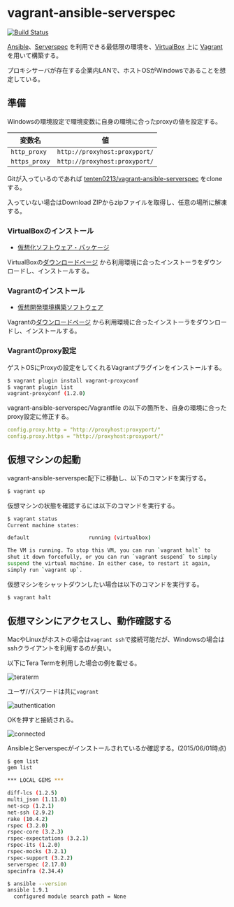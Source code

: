 # vagrant-ansible-serverspec

[![Build Status](https://travis-ci.org/tenten0213/vagrant-ansible-serverspec.svg?branch=master)](https://travis-ci.org/tenten0213/vagrant-ansible-serverspec)

[Ansible](http://www.ansible.com/home)、[Serverspec](http://serverspec.org) を利用できる最低限の環境を、[VirtualBox](https://www.virtualbox.org/) 上に [Vagrant](https://www.vagrantup.com/) を用いて構築する。

プロキシサーバが存在する企業内LANで、ホストOSがWindowsであることを想定している。

## 準備

Windowsの環境設定で環境変数に自身の環境に合ったproxyの値を設定する。

| 変数名     | 値                          |
| ---------- | --------------------------- |
| `http_proxy`| `http://proxyhost:proxyport/` |
| `https_proxy`| `http://proxyhost:proxyport/` |



Gitが入っているのであれば [tenten0213/vagrant-ansible-serverspec](https://github.com/tenten0213/vagrant-ansible-serverspec) をcloneする。

入っていない場合はDownload ZIPからzipファイルを取得し、任意の場所に解凍する。

### VirtualBoxのインストール
* [仮想化ソフトウェア・パッケージ](http://ja.wikipedia.org/wiki/VirtualBox)

VirtualBoxの[ダウンロードページ](https://www.virtualbox.org/wiki/Downloads) から利用環境に合ったインストーラをダウンロードし、インストールする。

### Vagrantのインストール
* [仮想開発環境構築ソフトウェア](http://ja.wikipedia.org/wiki/Vagrant_%28%E3%82%BD%E3%83%95%E3%83%88%E3%82%A6%E3%82%A7%E3%82%A2%29)

Vagrantの[ダウンロードページ](https://www.vagrantup.com/downloads.html) から利用環境に合ったインストーラをダウンロードし、インストールする。

### Vagrantのproxy設定
ゲストOSにProxyの設定をしてくれるVagrantプラグインをインストールする。

```bash
$ vagrant plugin install vagrant-proxyconf
$ vagrant plugin list
vagrant-proxyconf (1.2.0)
```

vagrant-ansible-serverspec/Vagrantfile の以下の箇所を、自身の環境に合ったproxy設定に修正する。

```yaml
config.proxy.http = "http://proxyhost:proxyport/"
config.proxy.https = "http://proxyhost:proxyport/"
```

## 仮想マシンの起動
vagrant-ansible-serverspec配下に移動し、以下のコマンドを実行する。

```bash
$ vagrant up
```

仮想マシンの状態を確認するには以下のコマンドを実行する。
```bash
$ vagrant status
Current machine states:

default                   running (virtualbox)

The VM is running. To stop this VM, you can run `vagrant halt` to
shut it down forcefully, or you can run `vagrant suspend` to simply
suspend the virtual machine. In either case, to restart it again,
simply run `vagrant up`.
```

仮想マシンをシャットダウンしたい場合は以下のコマンドを実行する。

```bash
$ vagrant halt
```

## 仮想マシンにアクセスし、動作確認する
MacやLinuxがホストの場合は`vagrant ssh`で接続可能だが、Windowsの場合はsshクライアントを利用するのが良い。

以下にTera Termを利用した場合の例を載せる。

![teraterm](./images/teraterm.jpg)

ユーザ/パスワードは共に`vagrant`

![authentication](./images/authentication.jpg)

OKを押すと接続される。

![connected](./images/connected.jpg)

AnsibleとServerspecがインストールされているか確認する。(2015/06/01時点)


```bash
$ gem list
gem list

*** LOCAL GEMS ***

diff-lcs (1.2.5)
multi_json (1.11.0)
net-scp (1.2.1)
net-ssh (2.9.2)
rake (10.4.2)
rspec (3.2.0)
rspec-core (3.2.3)
rspec-expectations (3.2.1)
rspec-its (1.2.0)
rspec-mocks (3.2.1)
rspec-support (3.2.2)
serverspec (2.17.0)
specinfra (2.34.4)

$ ansible --version
ansible 1.9.1
  configured module search path = None
```
